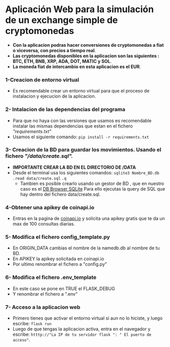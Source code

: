 # Aplicación Web para la simulación de un exchange simple de cryptomonedas 
   - **Con la aplicacion podras hacer conversiones de cryptomonedas a fiat o viceversa, con precios a tiempo real**.
   - **Las cryptomonedas disponibles en la aplicacion son las siguientes : BTC, ETH, BNB, XRP, ADA, DOT, MATIC y SOL**.
   - **La moneda fiat de intercambio en esta aplicacion es el EUR**.
### 1-Creacion de entorno virtual
   - Es recomendable crear un entorno virtual para que el proceso de instalacion y ejecucion de la aplicacion.
### 2- Intalacion de las dependencias del programa
   -  Para que no haya con las versiones que usamos es recomendable instalar las mismas dependencias que estan en el fichero _"requirements.txt"_
   - Usamos el siguiente comando:
    `pip install -r requirements.txt`

### 3- Creacion de la BD para guardar los movimientos. Usando el fichero _"/data/create.sql"._
   - **IMPORTANTE CREAR LA BD EN EL DIRECTORIO DE /DATA**
   - Desde el terminal usa los siguientes comandos:
    `sqlite3 Nombre_BD.db`
    `.read data/create.sql`
    `.q`
      - Tambien es posible crearlo usando un gestor de BD , que en nuestro caso es el [DB Browser SQLite](https://sqlitebrowser.org)
    Para ello ejecutas la query de SQL que hay dentro del fichero data/create.sql.

### 4-Obtener una apikey de coinapi.io
   - Entras en la pagina de [coinapi.io](https://www.coinapi.io) y solicita una apikey gratis que te da un max de 100 consultas diarias.
### 5- Modifica el fichero config_template.py
   - En ORIGIN_DATA cambias el nombre de la namedb.db al nombre de tu BD.
   - En APIKEY la apikey solicitada en coinapi.io
   - Por ultimo renombrar el fichero a "config.py"

### 6- Modifica el fichero .env_template
   - En este caso se pone en TRUE el FLASK_DEBUG
   - Y renombrar el fichero a ".env"    

### 7- Acceso a la aplicacion web
   - Primero tienes que activar el entorno virtual si aun no lo hiciste, y luego escribe:
    `flask run`
   - Luego de que tengas la aplicacion activa, entra en el navegador y escribe:
    `htttp://"La IP de tu servidor flask ": " El puerto de acceso"`.
